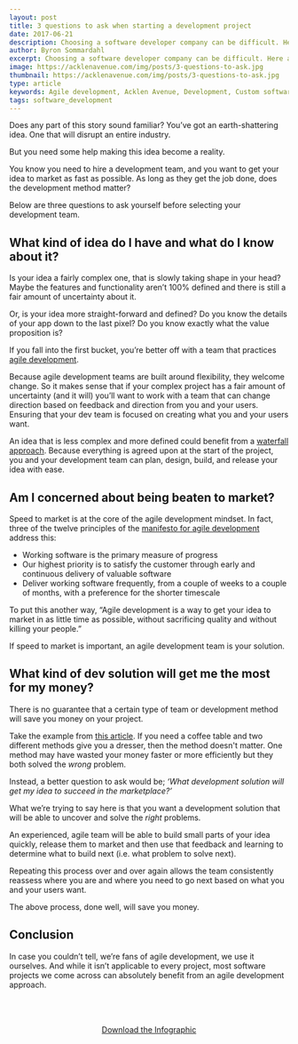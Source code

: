 ```yaml
--- 
layout: post
title: 3 questions to ask when starting a development project
date: 2017-06-21
description: Choosing a software developer company can be difficult. Here are 3 important questions that you should be asking before starting your software development project.
author: Byron Sommardahl 
excerpt: Choosing a software developer company can be difficult. Here are 3 important questions that you should be asking before starting your software development project.
image: https://acklenavenue.com/img/posts/3-questions-to-ask.jpg
thumbnail: https://acklenavenue.com/img/posts/3-questions-to-ask.jpg
type: article
keywords: Agile development, Acklen Avenue, Development, Custom software, Nashville, Lean 
tags: software_development
---
```



Does any part of this story sound familiar? You’ve got an earth-shattering idea. One that will disrupt an entire industry.

But you need some help making this idea become a reality.

You know you need to hire a development team, and you want to get your idea to market as fast as possible. As long as
they get the job done, does the development method matter?

Below are three questions to ask yourself before selecting your development team.

## What kind of idea do I have and what do I know about it? ##

Is your idea a fairly complex one, that is slowly taking shape in your head? Maybe the features and functionality aren’t 100%
defined and there is still a fair amount of uncertainty about it.

Or, is your idea more straight-forward and defined? Do you know the details of your app down to the last pixel? Do you know
exactly what the value proposition is?

If you fall into the first bucket, you’re better off with a team that practices [agile development](http://www.allaboutagile.com/what-is-agile-10-key-principles/).

Because agile development teams are built around flexibility, they welcome change. So it makes sense that if your complex
project has a fair amount of uncertainty (and it will) you’ll want to work with a team that can change direction based on
feedback and direction from you and your users. Ensuring that your dev team is focused on creating what you and your users
want.

An idea that is less complex and more defined could benefit from a [waterfall approach](https://www.tutorialspoint.com/sdlc/sdlc_waterfall_model.htm).
Because everything is agreed upon at the start of the project, you and your development team can plan, design, build,
and release your idea with ease.

## Am I concerned about being beaten to market? ##

Speed to market is at the core of the agile development mindset. In fact, three of the twelve principles of the [manifesto for
agile development](http://agilemanifesto.org/principles.html) address this:

  + Working software is the primary measure of progress
  + Our highest priority is to satisfy the customer through early and continuous delivery of valuable software
  + Deliver working software frequently, from a couple of weeks to a couple of months, with a preference for the shorter
  timescale

To put this another way, “Agile development is a way to get your idea to market in as little time as possible, without
sacrificing quality and without killing your people.”

If speed to market is important, an agile development team is your solution.

## What kind of dev solution will get me the most for my money? ##

There is no guarantee that a certain type of team or development method will save you money on your project.

Take the example from [this article](http://tynerblain.com/blog/2013/07/09/is-agile-really-cheaper/).
If you need a coffee table and two different methods give you a dresser, then the method doesn't matter. One method may
have wasted your money faster or more efficiently but they both solved the _wrong_ problem.

Instead, a better question to ask would be; _‘What development solution will get my idea to succeed in the marketplace?’_

What we’re trying to say here is that you want a development solution that will be able to uncover and solve the _right_
problems.

An experienced, agile team will be able to build small parts of your idea quickly, release them to market and then use that
feedback and learning to determine what to build next (i.e. what problem to solve next).

Repeating this process over and over again allows the team consistently reassess where you are and where you need to go next
based on what you and your users want.

The above process, done well, will save you money.

## Conclusion ##
In case you couldn’t tell, we’re fans of agile development, we use it ourselves. And while it isn’t applicable to every
project, most software projects we come across can absolutely benefit from an agile development approach.

<div style="text-align:center; padding:50px 30px;">
  <a href="/img/posts/agile-scrum.png" class="btn btn--apple hvr-ripple-out" >Download the Infographic</a>
</div>
